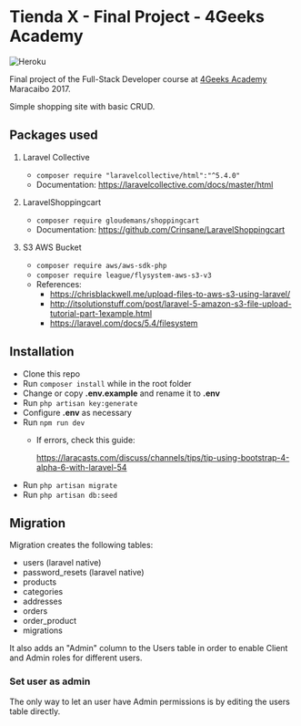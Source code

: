 # Tienda X - Final Project - 4Geeks Academy
![Heroku](http://heroku-badge.herokuapp.com/?app=manten-laravel-tienda&style=flat)

Final project of the Full-Stack Developer course at [4Geeks Academy](https://4geeksacademy.co/es/inicio/) Maracaibo 2017.

Simple shopping site with basic CRUD.

## Packages used
1. Laravel Collective
    - `composer require "laravelcollective/html":"^5.4.0"`
    - Documentation: https://laravelcollective.com/docs/master/html

2. LaravelShoppingcart
    - `composer require gloudemans/shoppingcart`
    - Documentation: https://github.com/Crinsane/LaravelShoppingcart

3. S3 AWS Bucket
    - `composer require aws/aws-sdk-php`
    - `composer require league/flysystem-aws-s3-v3`
    - References:
      - https://chrisblackwell.me/upload-files-to-aws-s3-using-laravel/
      - http://itsolutionstuff.com/post/laravel-5-amazon-s3-file-upload-tutorial-part-1example.html
      - https://laravel.com/docs/5.4/filesystem

## Installation

- Clone this repo
- Run `composer install` while in the root folder
- Change or copy **.env.example** and rename it to **.env**
- Run `php artisan key:generate`
- Configure **.env** as necessary
- Run `npm run dev`
  - If errors, check this guide:

    https://laracasts.com/discuss/channels/tips/tip-using-bootstrap-4-alpha-6-with-laravel-54
- Run `php artisan migrate`
- Run `php artisan db:seed`

## Migration
Migration creates the following tables:
- users (laravel native)
- password_resets (laravel native)
- products
- categories
- addresses
- orders
- order_product
- migrations

It also adds an "Admin" column to the Users table in order to enable Client and Admin roles for different users.

### Set user as admin
The only way to let an user have Admin permissions is by editing the users table directly.